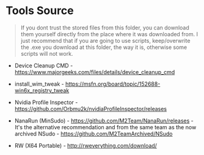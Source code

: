 # Tools Source

> If you dont trust the stored files from this folder, you can download them yourself directly from the place where it was downloaded from. I just recommend that if you are going to use scripts, keep/overwrite the .exe you download at this folder, the way it is, otherwise some scripts will not work.

- Device Cleanup CMD - <https://www.majorgeeks.com/files/details/device_cleanup_cmd>

- install_wim_tweak - <https://msfn.org/board/topic/152688-win6x_registry_tweak>

- Nvidia Profile Inspector - <https://github.com/Orbmu2k/nvidiaProfileInspector/releases>

- NanaRun (MinSudo) - <https://github.com/M2Team/NanaRun/releases> - It's the alternative recommendation and from the same team as the now archived NSudo - <https://github.com/M2TeamArchived/NSudo>

- RW (X64 Portable) - <http://rweverything.com/download/>
